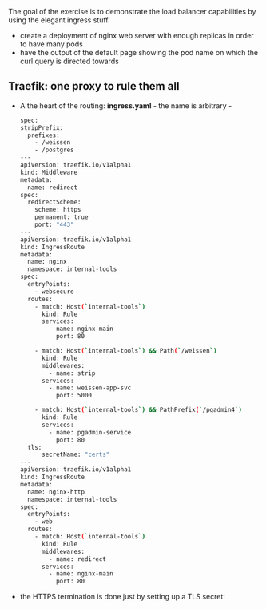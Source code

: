 The goal of the exercise is to demonstrate the load balancer capabilities by using the elegant ingress stuff.  
- create a deployment of nginx web server with enough replicas in order to have many pods  
- have the output of the default page showing the pod name on which the curl query is directed towards  

## Traefik: one proxy to rule them all 
* A the heart of the routing: **ingress.yaml** - the name is arbitrary -
  ```bash
  spec:
  stripPrefix:
    prefixes:
      - /weissen
      - /postgres
  ---
  apiVersion: traefik.io/v1alpha1
  kind: Middleware
  metadata:
    name: redirect
  spec:
    redirectScheme:
      scheme: https
      permanent: true
      port: "443"
  ---
  apiVersion: traefik.io/v1alpha1
  kind: IngressRoute
  metadata:
    name: nginx
    namespace: internal-tools
  spec:
    entryPoints:
      - websecure
    routes:
      - match: Host(`internal-tools`)
        kind: Rule
        services:
          - name: nginx-main
            port: 80

      - match: Host(`internal-tools`) && Path(`/weissen`)
        kind: Rule
        middlewares:
          - name: strip
        services:
          - name: weissen-app-svc
            port: 5000

      - match: Host(`internal-tools`) && PathPrefix(`/pgadmin4`)
        kind: Rule
        services:
          - name: pgadmin-service
            port: 80
    tls:
        secretName: "certs"
  ---
  apiVersion: traefik.io/v1alpha1
  kind: IngressRoute
  metadata:
    name: nginx-http
    namespace: internal-tools
  spec:
    entryPoints:
      - web
    routes:
      - match: Host(`internal-tools`)
        kind: Rule
        middlewares:
          - name: redirect
        services:
          - name: nginx-main
            port: 80
  ```

* the HTTPS termination is done just by setting up a TLS secret:

